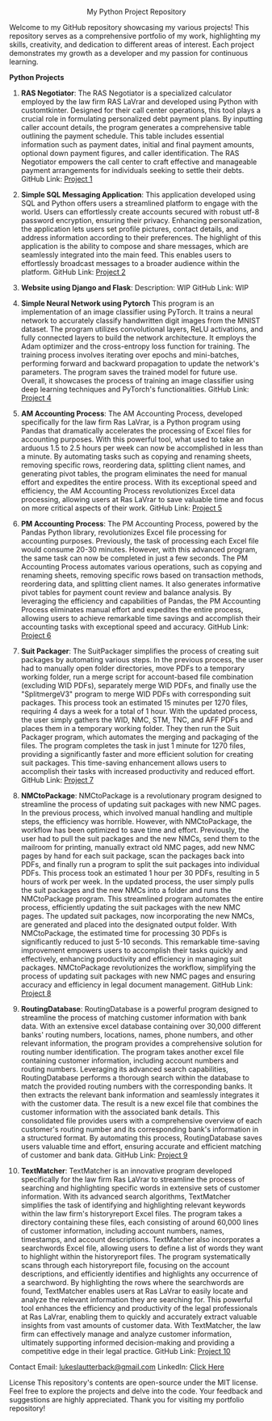 <p align="center">My Python Project Repository</p>
Welcome to my GitHub repository showcasing my various projects! This repository serves as a comprehensive portfolio of my work, highlighting my skills, creativity, and dedication to different areas of interest. Each project demonstrates my growth as a developer and my passion for continuous learning.

**Python Projects**
1. **RAS Negotiator**:
The RAS Negotiator is a specialized calculator employed by the law firm RAS LaVrar and developed using Python with customtkinter. Designed for their call center operations, this tool plays a crucial role in formulating personalized debt payment plans. By inputting caller account details, the program generates a comprehensive table outlining the payment schedule. This table includes essential information such as payment dates, initial and final payment amounts, optional down payment figures, and caller identification. The RAS Negotiator empowers the call center to craft effective and manageable payment arrangements for individuals seeking to settle their debts.
GitHub Link: [Project 1](https://github.com/Beeaann/Python-Projects/blob/main/my-code/RAS%20Negotiator_20230825_v18.py)

2. **Simple SQL Messaging Application**:
This application developed using SQL and Python offers users a streamlined platform to engage with the world. Users can effortlessly create accounts secured with robust utf-8 password encryption, ensuring their privacy. Enhancing personalization, the application lets users set profile pictures, contact details, and address information according to their preferences. The highlight of this application is the ability to compose and share messages, which are seamlessly integrated into the main feed. This enables users to effortlessly broadcast messages to a broader audience within the platform.
GitHub Link: [Project 2](https://github.com/Beeaann/My-Projects/blob/main/my-code/Simple%20SQL%20Messaging%20Application.py)

3. **Website using Django and Flask**:
Description: WIP
GitHub Link: WIP

4. **Simple Neural Network using Pytorch**
This program is an implementation of an image classifier using PyTorch. It trains a neural network to accurately classify handwritten digit images from the MNIST dataset. The program utilizes convolutional layers, ReLU activations, and fully connected layers to build the network architecture. It employs the Adam optimizer and the cross-entropy loss function for training. The training process involves iterating over epochs and mini-batches, performing forward and backward propagation to update the network's parameters. The program saves the trained model for future use. Overall, it showcases the process of training an image classifier using deep learning techniques and PyTorch's functionalities.
GitHub Link: [Project 4](https://github.com/Beeaann/My-Projects/blob/main/my-code/SimpleNeuralNetwork.py)

5. **AM Accounting Process**:
The AM Accounting Process, developed specifically for the law firm Ras LaVrar, is a Python program using Pandas that dramatically accelerates the processing of Excel files for accounting purposes. With this powerful tool, what used to take an arduous 1.5 to 2.5 hours per week can now be accomplished in less than a minute. By automating tasks such as copying and renaming sheets, removing specific rows, reordering data, splitting client names, and generating pivot tables, the program eliminates the need for manual effort and expedites the entire process. With its exceptional speed and efficiency, the AM Accounting Process revolutionizes Excel data processing, allowing users at Ras LaVrar to save valuable time and focus on more critical aspects of their work.
GitHub Link: [Project 5](https://github.com/Beeaann/My-Projects/blob/main/my-code/AM_Accounting_20230612_v2.py)

6. **PM Accounting Process**:
The PM Accounting Process, powered by the Pandas Python library, revolutionizes Excel file processing for accounting purposes. Previously, the task of processing each Excel file would consume 20-30 minutes. However, with this advanced program, the same task can now be completed in just a few seconds. The PM Accounting Process automates various operations, such as copying and renaming sheets, removing specific rows based on transaction methods, reordering data, and splitting client names. It also generates informative pivot tables for payment count review and balance analysis. By leveraging the efficiency and capabilities of Pandas, the PM Accounting Process eliminates manual effort and expedites the entire process, allowing users to achieve remarkable time savings and accomplish their accounting tasks with exceptional speed and accuracy.
GitHub Link: [Project 6](https://github.com/Beeaann/My-Projects/blob/main/my-code/PM_Accounting_20230609_v2.py)

7. **Suit Packager**:
The SuitPackager simplifies the process of creating suit packages by automating various steps. In the previous process, the user had to manually open folder directories, move PDFs to a temporary working folder, run a merge script for account-based file combination (excluding WID PDFs), separately merge WID PDFs, and finally use the "SplitmergeV3" program to merge WID PDFs with corresponding suit packages. This process took an estimated 15 minutes per 1270 files, requiring 4 days a week for a total of 1 hour.  With the updated process, the user simply gathers the WID, NMC, STM, TNC, and AFF PDFs and places them in a temporary working folder. They then run the Suit Packager program, which automates the merging and packaging of the files. The program completes the task in just 1 minute for 1270 files, providing a significantly faster and more efficient solution for creating suit packages. This time-saving enhancement allows users to accomplish their tasks with increased productivity and reduced effort.
GitHub Link: [Project 7](https://github.com/Beeaann/My-Projects/blob/main/my-code/SuitPackager.py)

8. **NMCtoPackage**:
NMCtoPackage is a revolutionary program designed to streamline the process of updating suit packages with new NMC pages. In the previous process, which involved manual handling and multiple steps, the efficiency was horrible. However, with NMCtoPackage, the workflow has been optimized to save time and effort.  Previously, the user had to pull the suit packages and the new NMCs, send them to the mailroom for printing, manually extract old NMC pages, add new NMC pages by hand for each suit package, scan the packages back into PDFs, and finally run a program to split the suit packages into individual PDFs. This process took an estimated 1 hour per 30 PDFs, resulting in 5 hours of work per week.  In the updated process, the user simply pulls the suit packages and the new NMCs into a folder and runs the NMCtoPackage program. This streamlined program automates the entire process, efficiently updating the suit packages with the new NMC pages. The updated suit packages, now incorporating the new NMCs, are generated and placed into the designated output folder.  With NMCtoPackage, the estimated time for processing 30 PDFs is significantly reduced to just 5-10 seconds. This remarkable time-saving improvement empowers users to accomplish their tasks quickly and effectively, enhancing productivity and efficiency in managing suit packages. NMCtoPackage revolutionizes the workflow, simplifying the process of updating suit packages with new NMC pages and ensuring accuracy and efficiency in legal document management.
GitHub Link: [Project 8](https://github.com/Beeaann/My-Projects/blob/main/my-code/NMCtoPackage.py)

9. **RoutingDatabase**:
RoutingDatabase is a powerful program designed to streamline the process of matching customer information with bank data. With an extensive excel database containing over 30,000 different banks' routing numbers, locations, names, phone numbers, and other relevant information, the program provides a comprehensive solution for routing number identification.  The program takes another excel file containing customer information, including account numbers and routing numbers. Leveraging its advanced search capabilities, RoutingDatabase performs a thorough search within the database to match the provided routing numbers with the corresponding banks. It then extracts the relevant bank information and seamlessly integrates it with the customer data.  The result is a new excel file that combines the customer information with the associated bank details. This consolidated file provides users with a comprehensive overview of each customer's routing number and its corresponding bank's information in a structured format. By automating this process, RoutingDatabase saves users valuable time and effort, ensuring accurate and efficient matching of customer and bank data.
GitHub Link: [Project 9](https://github.com/Beeaann/My-Projects/blob/main/my-code/RoutingDatabase_20230609_v2.py)

10. **TextMatcher**:
TextMatcher is an innovative program developed specifically for the law firm Ras LaVrar to streamline the process of searching and highlighting specific words in extensive sets of customer information. With its advanced search algorithms, TextMatcher simplifies the task of identifying and highlighting relevant keywords within the law firm's historyreport Excel files. The program takes a directory containing these files, each consisting of around 60,000 lines of customer information, including account numbers, names, timestamps, and account descriptions.  TextMatcher also incorporates a searchwords Excel file, allowing users to define a list of words they want to highlight within the historyreport files. The program systematically scans through each historyreport file, focusing on the account descriptions, and efficiently identifies and highlights any occurrence of a searchword. By highlighting the rows where the searchwords are found, TextMatcher enables users at Ras LaVrar to easily locate and analyze the relevant information they are searching for. This powerful tool enhances the efficiency and productivity of the legal professionals at Ras LaVrar, enabling them to quickly and accurately extract valuable insights from vast amounts of customer data. With TextMatcher, the law firm can effectively manage and analyze customer information, ultimately supporting informed decision-making and providing a competitive edge in their legal practice.
GitHub Link: [Project 10](https://github.com/Beeaann/My-Projects/blob/main/my-code/TextMatcher.py)

Contact
Email: lukeslautterback@gmail.com
LinkedIn: [Click Here](https://www.linkedin.com/in/luke-slautterback-713728233/)

License
This repository's contents are open-source under the MIT license.
Feel free to explore the projects and delve into the code. Your feedback and suggestions are highly appreciated. Thank you for visiting my portfolio repository!
